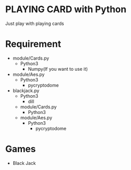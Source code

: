 PLAYING CARD with Python
====
Just play with playing cards

# Requirement
- module/Cards.py
  - Python3
    - Numpy(If you want to use it)
- module/Aes.py
  - Python3
    - pycryptodome
- blackjack.py
  - Python3
    - dill
  - module/Cards.py
    - Python3
  - module/Aes.py
    - Python3
      - pycryptodome

# Games
- Black Jack
